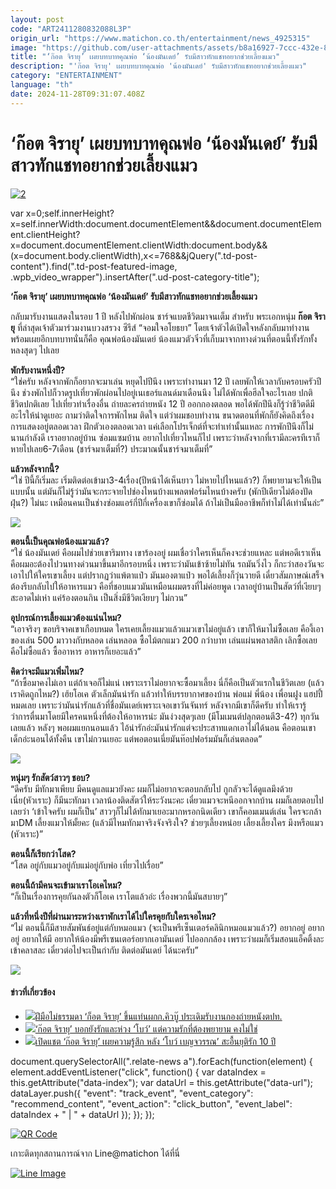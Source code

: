 ```yaml
---
layout: post
code: "ART2411280832088L3P"
origin_url: "https://www.matichon.co.th/entertainment/news_4925315"
image: "https://github.com/user-attachments/assets/b8a16927-7ccc-432e-8db2-ebcecebb20f4"
title: "‘ก๊อต จิรายุ’ เผยบทบาทคุณพ่อ ‘น้องมันเดย์’ รับมีสาวทักแชทอยากช่วยเลี้ยงแมว"
description: "'ก๊อต จิรายุ' เผยบทบาทคุณพ่อ 'น้องมันเดย์' รับมีสาวทักแชทอยากช่วยเลี้ยงแมว"
category: "ENTERTAINMENT"
language: "th"
date: 2024-11-28T09:31:07.408Z
---
```


# ‘ก๊อต จิรายุ’ เผยบทบาทคุณพ่อ ‘น้องมันเดย์’ รับมีสาวทักแชทอยากช่วยเลี้ยงแมว

[![](https://www.matichon.co.th/wp-content/uploads/2024/11/2-236.jpg "2")](https://www.matichon.co.th/wp-content/uploads/2024/11/2-236.jpg)

var x=0;self.innerHeight?x=self.innerWidth:document.documentElement&&document.documentElement.clientHeight?x=document.documentElement.clientWidth:document.body&&(x=document.body.clientWidth),x<=768&&jQuery(".td-post-content").find(".td-post-featured-image, .wpb\_video\_wrapper").insertAfter(".ud-post-category-title");

**‘ก๊อต จิรายุ’ เผยบทบาทคุณพ่อ ‘น้องมันเดย์’ รับมีสาวทักแชทอยากช่วยเลี้ยงแมว**

กลับมารับงานแสดงในรอบ 1 ปี หลังไปพักผ่อน ชาร์จแบตชีวิตมาจนเต็ม สำหรับ พระเอกหนุ่ม **ก๊อต จิรายุ** ที่ล่าสุดเจ้าตัวมาร่วมงานบวงสรวง ซีรีส์ “จอมใจอโยธยา” โดยเจ้าตัวได้เปิดใจหลังกลับมาทำงาน พร้อมเผยอีกบทบาทนั่นก็คือ คุณพ่อน้องมันเดย์ น้องแมวตัวจิ๋วที่เก็บมาจากทางด่วนที่ตอนนี้ทั้งรักทั้งหลงสุดๆ ไปเลย

**พักรับงานหนึ่งปี?**  
“ใช่ครับ หลังจากพักก็อยากจะมาเล่น หยุดไปปีนึง เพราะทำงานมา 12 ปี เลยพักให้เวลากับครอบครัวปีนึง ช่วงพักไปก็วาดรูปเที่ยวพักผ่อนไปอยู่เนเธอร์แลนด์มาเดือนนึง ไม่ได้พักเพื่อฮีลใจอะไรเลย ปกติ ชีวิตปกติเลย ไปเที่ยวทำเรื่องอื่น ถ่ายละครถ่ายหนัง 12 ปี ออกกองตลอด พอได้พักปีนึงก็รู้ว่าชีวิตดีมีอะไรให้น่าดูเยอะ ถามว่าติดใจการพักไหม ติดใจ แต่ว่าผมชอบทำงาน ขนาดตอนที่พักก็ยังคิดถึงเรื่องการแสดงอยู่ตลอดเวลา ฝึกตัวเองตลอดเวลา แค่เลือกโปรเจ็กต์ที่จะทำเท่านั้นแหละ การพักปีนึงก็ไม่นานกำลังดี เราอยากอยู่บ้าน ซ่อมแซมบ้าน อยากไปเที่ยวไหนก็ไป เพราะว่าหลังจากที่เรามีละครทีเราก็หายไปเลย6-7เดือน (ชาร์จมาเต็มที่?) ประมาณนั้นชาร์จมาเต็มที่”

**แล้วหลังจากนี้?**  
“ใช่ ปีนี้ก็เริ่มละ เริ่มติดต่อเข้ามา3-4เรื่อง(ปีหน้าได้เห็นยาว ไม่หายไปไหนแล้ว?) ก็พยายามจะให้เป็นแบบนั้น แต่มันก็ไม่รู้ว่ามันจะกระจายไปช่องไหนบ้างแพลตฟอร์มไหนบ้างครับ (พักปีเดียวไม่ต้องปัดฝุ่น?) ไม่นะ เหมือนคนเป็นช่างซ่อมแอร์กี่ปีกี่เครื่องเขาก็ซ่อมได้ ถ้าไม่เป็นมืออาชีพก็ทำไม่ได้เท่านั้นล่ะ”

![](https://www.matichon.co.th/wp-content/uploads/2024/11/S__60391468_0-768x1024.jpg)

**ตอนนี้เป็นคุณพ่อน้องแมวแล้ว?**  
“ใช่ น้องมันเดย์ คือผมไปช่วยเขาริมทาง เขาร้องอยู่ ผมเชื่อว่าใครเห็นก็คงจะช่วยแหละ แต่พอดีเราเห็น คือผมอะต้องไปวนทางด่วนมาขึ้นมาอีกรอบหนึ่ง เพราะว่ามันเข้าซ้ายไม่ทัน รถมันวิ่งไว ก็กะว่าสองวันจะเอาไปให้ใครเขาเลี้ยง แต่ปรากฏว่าแพ้ตาแป๋ว มันมองตาแป๋ว พอได้เลี้ยงก็วุ่นวายดี เดี๋ยวสัมภาษณ์เสร็จต้องรีบกลับไปให้อาหารแมว คือที่ชอบแมวมันเหมือนผมตรงที่ไม่ค่อยพูด เวลาอยู่บ้านเป็นสัตว์ที่เงียบๆ สะอาดไม่เห่า แค่ร้องตอนกิน เป็นสิ่งมีชีวิตเงียบๆ ไม่กวน”

**อุปกรณ์การเลี้ยงแมวต้องแน่นไหม?**  
“เอาจริงๆ ขอบริจาคเขาเกือบหมด ใครเคยเลี้ยงแมวแล้วแมวเขาไม่อยู่แล้ว เขาก็ให้มาไม่ซื้อเลย คืองี้เอาของเล่น 500 มาวางกับหลอด เล่นหลอด ซื้อไม้ตกแมว 200 กว่าบาท เล่นแผ่นพลาสติก เลิกซื้อเลย คือไม่ซื้อแล้ว ซื้ออาหาร อาหารก็เยอะแล้ว”

**คิดว่าจะมีแมวเพิ่มไหม?**  
“ถ้าซื้อมาคงไม่เอา แต่ถ้าเจอก็ไม่แน่ เพราะเราไม่อยากจะซื้อมาเลี้ยง นี่ก็คือเป็นตัวแรกในชีวิตเลย (แล้วเราคิดถูกไหม?) เฮ้ยโอเค ตัวเล็กมันน่ารัก แล้วทำให้บรรยากาศของบ้าน พ่อแม่ พี่น้อง เพื่อนฝูง แฮปปี้หมดเลย เพราะว่ามันน่ารักแล้วที่ชื่อมันเดย์เพราะเจอเขาวันจันทร์ หลังจากมีเขาก็ดีครับ ทำให้เรารู้ว่าการตื่นมาโดยมีใครคนหนึ่งที่ต้องให้อาหารน่ะ มันง่วงสุดๆเลย (มีโมเมนต์ปลุกตอนตี3-4?) ทุกวันเลยแล้ว หลังๆ พอผมแยกนอนแล้ว ไอ้น่ารักอ่ะมันน่ารักแต่จะประสาทแดกเอาไม่ได้นอน คือตอนเขาเด็กอ่ะนอนได้ทั้งคืน เขาไม่กวนเยอะ แต่พอตอนเนี่ยมันท๊อปฟอร์มมันก็เล่นตลอด”

![](https://www.matichon.co.th/wp-content/uploads/2024/11/S__60391485_0-819x1024.jpg)

**หนุ่มๆ รักสัตว์สาวๆ ชอบ?**  
“ดีครับ มีทักมาเพียบ มีคนดูแลแมวยังคะ ผมก็ไม่อยากจะตอบกลับไป กูกลัวจะได้ดูแลมึงด้วยเนี่ย(หัวเราะ) ก็มีนะทักมา เวลาน้องติดสัตว์ให้ระวังนะคะ เดี๋ยวแมวจะหนีออกจากบ้าน ผมก็เลยตอบไปเลยว่า ‘เข้าใจครับ ผมก็เป็น’ สาวๆก็ไม่ได้ทักมาเยอะมากหรอกนิดเดียว เขาก็คอมเมนต์เล่น ใครจะกล้ามาDM เลี้ยงแมวให้มั้ยคะ (แล้วมีไหมทักมาจริงจังจริงใจ? ช่วยๆเลี้ยงหน่อย เลี้ยงเลี้ยงใคร มึงหรือแมว (หัวเราะ)”

**ตอนนี้ก็เรียกว่าโสด?**  
“โสด อยู่กับแมวอยู่กับแม่อยู่กับพ่อ เที่ยวไปเรื่อย”

**ตอนนี้ถ้ามีคนจะเข้ามาเราโอเคไหม?**  
“ก็เป็นเรื่องการคุยกันลงตัวก็โอเค เราโตแล้วอ่ะ เรื่องพวกนี้มันสบายๆ”

**แล้วที่หนึ่งปีที่ผ่านมาระหว่างเราพักเราได้ไปใครคุยกับใครเจอไหม?**  
“ไม่ ตอนนี้ก็มีสายสัมพันธ์อยู่แต่กับหมอแมว (จะเป็นพรีเซ็นเตอร์คลินิกหมอแมวแล้ว?) อยากอยู่ อยากอยู่ อยากให้มี อยากให้น้องมีพรีเซนเตอร์อยากเอามันเดย์ ไปออกกล้อง เพราะว่าผมก็เริ่มสอนแอ็คติ้งละ เข้าคลาสละ เดี๋ยวต่อไปจะเป็นกำกับ ติดต่อมันเดย์ ได้นะครับ”

![](https://www.matichon.co.th/wp-content/uploads/2024/11/S__60391490_0-819x1024.jpg)

#### ข่าวที่เกี่ยวข้อง

*   [![](https://www.matichon.co.th/wp-content/uploads/2023/10/web395654861_18396054277024012_9055536109510580895_n_1080.png)ฝีมือไม่ธรรมดา ‘ก็อต จิรายุ’ ขึ้นแท่นผกก.คิวบู๊ ประเดิมรับงานกองถ่ายหนังตปท.](https://www.matichon.co.th/entertainment/news_4250227)
*   [![](https://www.matichon.co.th/wp-content/uploads/2023/06/S__114696224webb.png)‘ก๊อต จิรายุ’ บอกยังรักและห่วง ‘โบว์’ แต่ความรักที่ต้องพยายาม คงไม่ใช่](https://www.matichon.co.th/entertainment/news_4044761)
*   [![](https://www.matichon.co.th/wp-content/uploads/2023/05/2-82.jpg)เปิดแชต ‘ก๊อต จิรายุ’ เผยความรู้สึก หลัง ‘โบว์ เบญจวรรณ’ สะอื้นยุติรัก 10 ปี](https://www.matichon.co.th/entertainment/news_3975518)

document.querySelectorAll(".relate-news a").forEach(function(element) { element.addEventListener("click", function() { var dataIndex = this.getAttribute("data-index"); var dataUrl = this.getAttribute("data-url"); dataLayer.push({ "event": "track\_event", "event\_category": "recommend\_content", "event\_action": "click\_button", "event\_label": dataIndex + " | " + dataUrl }); }); });

[![QR Code](https://www.matichon.co.th/wp-content/uploads/2023/07/wob1371z.jpg)](https://lin.ee/ht0nDxX)

เกาะติดทุกสถานการณ์จาก Line@matichon ได้ที่นี่

[![Line Image](https://www.matichon.co.th/wp-content/uploads/2023/07/th.png)](https://lin.ee/ht0nDxX)